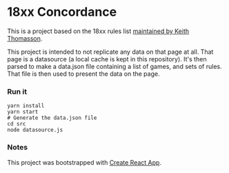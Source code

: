 # 18xx Concordance

This is a project based on the 18xx rules list
[maintained by Keith Thomasson](http://www.fwtwr.com/18xx/rules_difference_list/single_list.htm).

This project is intended to not replicate any data on that page at all. That page is a datasource (a local cache is
kept in this repository). It's then parsed to make a data.json file containing a list of games, and sets of rules.
That file is then used to present the data on the page.

### Run it

```
yarn install
yarn start
# Generate the data.json file
cd src
node datasource.js
```

### Notes

This project was bootstrapped with [Create React App](https://github.com/facebook/create-react-app).
